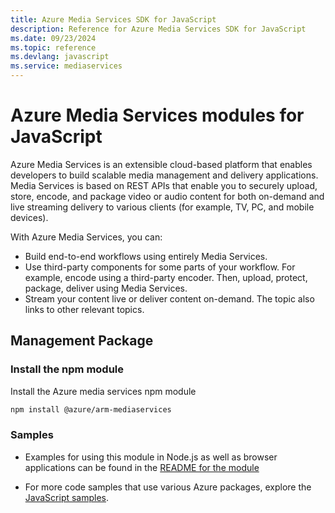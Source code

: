 ```yaml
---
title: Azure Media Services SDK for JavaScript
description: Reference for Azure Media Services SDK for JavaScript
ms.date: 09/23/2024
ms.topic: reference
ms.devlang: javascript
ms.service: mediaservices
---
```

# Azure Media Services modules for JavaScript

Azure Media Services is an extensible cloud-based platform that enables developers to build scalable media management and delivery applications. Media Services is based on REST APIs that enable you to securely upload, store, encode, and package video or audio content for both on-demand and live streaming delivery to various clients (for example, TV, PC, and mobile devices).

With Azure Media Services, you can:
- Build end-to-end workflows using entirely Media Services. 
- Use third-party components for some parts of your workflow. For example, encode using a third-party encoder. Then, upload, protect, package, deliver using Media Services.
- Stream your content live or deliver content on-demand. The topic also links to other relevant topics.

## Management Package

### Install the npm module

Install the Azure media services npm module

```bash
npm install @azure/arm-mediaservices
```

### Samples

* Examples for using this module in Node.js as well as browser applications can be found in the [README for the module](https://www.npmjs.com/package/@azure/arm-mediaservices)

* For more code samples that use various Azure packages, explore the [JavaScript samples](https://docs.microsoft.com/samples/browse/?languages=javascript).